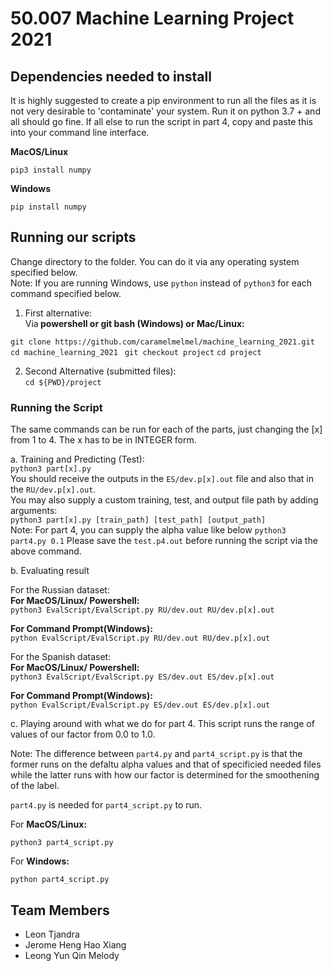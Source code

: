 # 50.007 Machine Learning Project 2021

## Dependencies needed to install
It is highly suggested to create a pip environment to run all the files as it is not very desirable to 'contaminate' your system. Run it on python 3.7 + and all should go fine. If all else to run the script in part 4, copy and paste this into your command line interface. <br/>

<b> MacOS/Linux</b>
```
pip3 install numpy
```
<b>Windows</b>
```
pip install numpy
```

## Running our scripts
Change directory to the folder. You can do it via any operating system specified below. <br/>
Note: If you are running Windows, use ```python``` instead of ```python3``` for each command specified below.

1. First alternative:<br/>
 Via<b> powershell or git bash (Windows) or Mac/Linux:</b>

```git clone https://github.com/caramelmelmel/machine_learning_2021.git```
```cd machine_learning_2021```
``` git checkout project```
```cd project```

2. Second Alternative (submitted files): <br/>
```cd ${PWD}/project```

### Running the Script
The same commands can be run for each of the parts, just changing the [x] from 1 to 4. The x has to be in INTEGER form.

a. Training and Predicting (Test): <br/>
```python3 part[x].py```<br/>
You should receive the outputs in the `ES/dev.p[x].out` file and also that in the `RU/dev.p[x].out`. <br/>
You may also supply a custom training, test, and output file path by adding arguments: <br/>
```python3 part[x].py [train_path] [test_path] [output_path]```<br/>
Note: For part 4, you can supply the alpha value like below
```python3 part4.py 0.1```
Please save the `test.p4.out` before running the script via the above command.

b. Evaluating result

For the Russian dataset:<br/>
<b>For MacOS/Linux/ Powershell:</b><br/>
```python3 EvalScript/EvalScript.py RU/dev.out RU/dev.p[x].out```

<b>For Command Prompt(Windows):</b><br/>
```python EvalScript/EvalScript.py RU/dev.out RU/dev.p[x].out```

For the Spanish dataset:<br/>
<b>For MacOS/Linux/ Powershell:</b><br/>
```python3 EvalScript/EvalScript.py ES/dev.out ES/dev.p[x].out```

<b>For Command Prompt(Windows):</b><br/>
```python EvalScript/EvalScript.py ES/dev.out ES/dev.p[x].out```

c. Playing around with what we do for part 4.
This script runs the range of values of our factor from 0.0 to 1.0.

Note: The difference between `part4.py` and `part4_script.py` is that the former runs on the defaltu alpha values and that of specificied needed files while the latter runs with how our factor is determined for the smoothening of the label. 

`part4.py` is needed for `part4_script.py` to run.

For <b>MacOS/Linux:</b>

```python3 part4_script.py```

For <b>Windows:</b>

```python part4_script.py```

## Team Members
- Leon Tjandra
- Jerome Heng Hao Xiang
- Leong Yun Qin Melody


